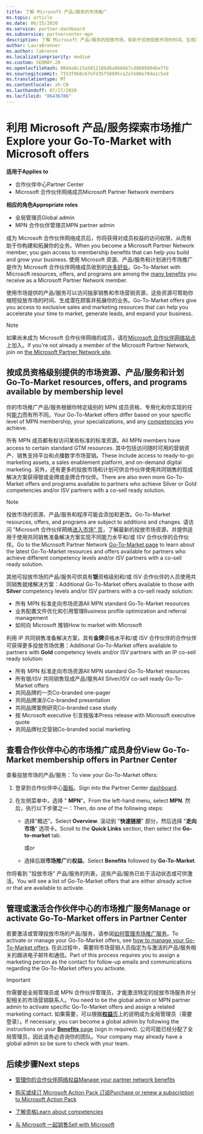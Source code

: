 ```yaml
---
title: 了解 Microsoft 产品/服务的市场推广
ms.topic: article
ms.date: 06/15/2020
ms.service: partner-dashboard
ms.subservice: partnercenter-mpn
description: 了解 Microsoft 产品/服务的投放市场，有助于加快投放市场的时间、生成潜在客户和扩展业务。
author: LauraBrenner
ms.author: labrenne
ms.localizationpriority: medium
ms.custom: SEOMAY.20
ms.openlocfilehash: 80d4a8c15a5812186d8a9604b7cd8089804be7fb
ms.sourcegitcommit: 7153f0b8c67efd35f58695ca2a7e00e70da1c5e9
ms.translationtype: MT
ms.contentlocale: zh-CN
ms.lasthandoff: 07/17/2020
ms.locfileid: "86436786"
---
```

# <a name="explore-your-go-to-market-with-microsoft-offers"></a><span data-ttu-id="2ccdf-103">利用 Microsoft 产品/服务探索市场推广</span><span class="sxs-lookup"><span data-stu-id="2ccdf-103">Explore your Go-To-Market with Microsoft offers</span></span>

<span data-ttu-id="2ccdf-104">**适用于**</span><span class="sxs-lookup"><span data-stu-id="2ccdf-104">**Applies to**</span></span>

- <span data-ttu-id="2ccdf-105">合作伙伴中心</span><span class="sxs-lookup"><span data-stu-id="2ccdf-105">Partner Center</span></span>
- <span data-ttu-id="2ccdf-106">Microsoft 合作伙伴网络成员</span><span class="sxs-lookup"><span data-stu-id="2ccdf-106">Microsoft Partner Network members</span></span>

<span data-ttu-id="2ccdf-107">**相应的角色**</span><span class="sxs-lookup"><span data-stu-id="2ccdf-107">**Appropriate roles**</span></span>

- <span data-ttu-id="2ccdf-108">全局管理员</span><span class="sxs-lookup"><span data-stu-id="2ccdf-108">Global admin</span></span>
- <span data-ttu-id="2ccdf-109">MPN 合作伙伴管理员</span><span class="sxs-lookup"><span data-stu-id="2ccdf-109">MPN partner admin</span></span>

<span data-ttu-id="2ccdf-110">成为 Microsoft 合作伙伴网络成员后，你将获得对成员权益的访问权限，从而有助于你构建和拓展你的业务。</span><span class="sxs-lookup"><span data-stu-id="2ccdf-110">When you become a Microsoft Partner Network member, you gain access to membership benefits that can help you build and grow your business.</span></span> <span data-ttu-id="2ccdf-111">使用 Microsoft 资源、产品/服务和计划进行市场推广是作为 Microsoft 合作伙伴网络成员收到的[许多好处](https://partner.microsoft.com/manage-your-partner-network-benefits)。</span><span class="sxs-lookup"><span data-stu-id="2ccdf-111">Go-To-Market with Microsoft resources, offers, and programs are among the [many benefits](https://partner.microsoft.com/manage-your-partner-network-benefits) you receive as a Microsoft Partner Network member.</span></span>

<span data-ttu-id="2ccdf-112">使用市场提供的产品/服务可以访问独家销售和市场营销资源，这些资源可帮助你缩短投放市场的时间、生成潜在顾客并拓展你的业务。</span><span class="sxs-lookup"><span data-stu-id="2ccdf-112">Go-To-Market offers give you access to exclusive sales and marketing resources that can help you accelerate your time to market, generate leads, and expand your business.</span></span>

>[!NOTE]
><span data-ttu-id="2ccdf-113">如果尚未成为 Microsoft 合作伙伴网络的成员，请在[Microsoft 合作伙伴网络站点](https://partner.microsoft.com/membership)上加入。</span><span class="sxs-lookup"><span data-stu-id="2ccdf-113">If you're not already a member of the Microsoft Partner Network, join on [the Microsoft Partner Network site](https://partner.microsoft.com/membership).</span></span>

## <a name="go-to-market-resources-offers-and-programs-available-by-membership-level"></a><span data-ttu-id="2ccdf-114">按成员资格级别提供的市场资源、产品/服务和计划</span><span class="sxs-lookup"><span data-stu-id="2ccdf-114">Go-To-Market resources, offers, and programs available by membership level</span></span>

<span data-ttu-id="2ccdf-115">你的市场推广产品/服务根据你特定级别的 MPN 成员资格、专用化和你实现的任何[能力](learn-about-competencies.md)而有所不同。</span><span class="sxs-lookup"><span data-stu-id="2ccdf-115">Your Go-To-Market offers differ based on your specific level of MPN membership, your specializations, and any [competencies](learn-about-competencies.md) you achieve.</span></span>

<span data-ttu-id="2ccdf-116">所有 MPN 成员都有权访问某些标准的标准资源。</span><span class="sxs-lookup"><span data-stu-id="2ccdf-116">All MPN members have access to certain standard GTM resources.</span></span> <span data-ttu-id="2ccdf-117">其中包括访问随时可用的营销资产、销售支持平台和点播数字市场营销。</span><span class="sxs-lookup"><span data-stu-id="2ccdf-117">These include access to ready-to-go marketing assets, a sales enablement platform, and on-demand digital marketing.</span></span> <span data-ttu-id="2ccdf-118">另外，还有更多的投放市场和计划可供合作伙伴使用共同销售的现成解决方案获得银或金牌或金牌合作伙伴。</span><span class="sxs-lookup"><span data-stu-id="2ccdf-118">There are also even more Go-To-Market offers and programs available to partners who achieve Silver or Gold competencies and/or ISV partners with a co-sell ready solution.</span></span>

>[!NOTE]
><span data-ttu-id="2ccdf-119">投放市场的资源、产品/服务和程序可能会添加和更改。</span><span class="sxs-lookup"><span data-stu-id="2ccdf-119">Go-To-Market resources, offers, and programs are subject to additions and changes.</span></span> <span data-ttu-id="2ccdf-120">请访问 "Microsoft 合作伙伴网络[进入市场" 页](https://partner.microsoft.com/membership/go-to-market)，了解最新的投放市场资源，并提供适用于使用共同销售准备解决方案实现不同能力水平和/或 ISV 合作伙伴的合作伙伴。</span><span class="sxs-lookup"><span data-stu-id="2ccdf-120">Go to the Microsoft Partner Network [Go-To-Market page](https://partner.microsoft.com/membership/go-to-market) to learn about the latest Go-To-Market resources and offers available for partners who achieve different competency levels and/or ISV partners with a co-sell ready solution.</span></span>

<span data-ttu-id="2ccdf-121">其他可投放市场的产品/服务可供具有**银**资格级别和/或 ISV 合作伙伴的人员使用共同销售就绪解决方案：</span><span class="sxs-lookup"><span data-stu-id="2ccdf-121">Additional Go-To-Market offers available to those with **Silver** competency levels and/or ISV partners with a co-sell ready solution:</span></span>

- <span data-ttu-id="2ccdf-122">所有 MPN 标准走向市场资源</span><span class="sxs-lookup"><span data-stu-id="2ccdf-122">All MPN standard Go-To-Market resources</span></span>
- <span data-ttu-id="2ccdf-123">业务配置文件优化和引用管理</span><span class="sxs-lookup"><span data-stu-id="2ccdf-123">Business profile optimization and referral management</span></span>
- <span data-ttu-id="2ccdf-124">如何向 Microsoft 推销</span><span class="sxs-lookup"><span data-stu-id="2ccdf-124">How to market with Microsoft</span></span>

<span data-ttu-id="2ccdf-125">利用 IP 共同销售准备解决方案，具有**金牌**资格水平和/或 ISV 合作伙伴的合作伙伴可获得更多投放市场优惠：</span><span class="sxs-lookup"><span data-stu-id="2ccdf-125">Additional Go-To-Market offers available to partners with **Gold** competency levels and/or ISV partners with an IP co-sell ready solution:</span></span>

- <span data-ttu-id="2ccdf-126">所有 MPN 标准走向市场资源</span><span class="sxs-lookup"><span data-stu-id="2ccdf-126">All MPN standard Go-To-Market resources</span></span>
- <span data-ttu-id="2ccdf-127">所有银/ISV 共同销售现成产品/服务</span><span class="sxs-lookup"><span data-stu-id="2ccdf-127">All Silver/ISV co-sell ready Go-To-Market offers</span></span>
- <span data-ttu-id="2ccdf-128">共同品牌的一页</span><span class="sxs-lookup"><span data-stu-id="2ccdf-128">Co-branded one-pager</span></span>
- <span data-ttu-id="2ccdf-129">共同品牌演示</span><span class="sxs-lookup"><span data-stu-id="2ccdf-129">Co-branded presentation</span></span>
- <span data-ttu-id="2ccdf-130">共同品牌案例研究</span><span class="sxs-lookup"><span data-stu-id="2ccdf-130">Co-branded case study</span></span>
- <span data-ttu-id="2ccdf-131">按 Microsoft executive 引言按版本</span><span class="sxs-lookup"><span data-stu-id="2ccdf-131">Press release with Microsoft executive quote</span></span>
- <span data-ttu-id="2ccdf-132">共同品牌社交营销</span><span class="sxs-lookup"><span data-stu-id="2ccdf-132">Co-branded social marketing</span></span>

## <a name="view-go-to-market-membership-offers-in-partner-center"></a><span data-ttu-id="2ccdf-133">查看合作伙伴中心的市场推广成员身份</span><span class="sxs-lookup"><span data-stu-id="2ccdf-133">View Go-To-Market membership offers in Partner Center</span></span>

<span data-ttu-id="2ccdf-134">查看投放市场的产品/服务：</span><span class="sxs-lookup"><span data-stu-id="2ccdf-134">To view your Go-To-Market offers:</span></span>

1. <span data-ttu-id="2ccdf-135">登录到合作伙伴中心[面板](https://partner.microsoft.com/dashboard)。</span><span class="sxs-lookup"><span data-stu-id="2ccdf-135">Sign into the Partner Center [dashboard](https://partner.microsoft.com/dashboard).</span></span>

2. <span data-ttu-id="2ccdf-136">在左侧菜单中，选择 " **MPN**"。</span><span class="sxs-lookup"><span data-stu-id="2ccdf-136">From the left-hand menu, select **MPN**.</span></span> <span data-ttu-id="2ccdf-137">然后，执行以下步骤之一：</span><span class="sxs-lookup"><span data-stu-id="2ccdf-137">Then, do one of the following steps:</span></span>

   - <span data-ttu-id="2ccdf-138">选择“概述”。</span><span class="sxs-lookup"><span data-stu-id="2ccdf-138">Select **Overview**.</span></span> <span data-ttu-id="2ccdf-139">滚动到 "**快速链接**" 部分，然后选择 "**走向市场**" 选项卡。</span><span class="sxs-lookup"><span data-stu-id="2ccdf-139">Scroll to the **Quick Links** section, then select the **Go-to-market** tab.</span></span>

     <span data-ttu-id="2ccdf-140">或</span><span class="sxs-lookup"><span data-stu-id="2ccdf-140">or</span></span>

   - <span data-ttu-id="2ccdf-141">选择后跟**市场推广**的**权益**。</span><span class="sxs-lookup"><span data-stu-id="2ccdf-141">Select **Benefits** followed by **Go-To-Market**.</span></span>

<span data-ttu-id="2ccdf-142">你将看到 "投放市场" 产品/服务的列表，这些产品/服务已处于活动状态或可供激活。</span><span class="sxs-lookup"><span data-stu-id="2ccdf-142">You will see a list of Go-To-Market offers that are either already active or that are available to activate.</span></span>

## <a name="manage-or-activate-go-to-market-offers-in-partner-center"></a><span data-ttu-id="2ccdf-143">管理或激活合作伙伴中心的市场推广服务</span><span class="sxs-lookup"><span data-stu-id="2ccdf-143">Manage or activate Go-To-Market offers in Partner Center</span></span>

<span data-ttu-id="2ccdf-144">若要激活或管理投放市场的产品/服务，请参阅[如何管理市场推广服务](manage-your-partner-network-benefits.md#manage-go-to-market-offers)。</span><span class="sxs-lookup"><span data-stu-id="2ccdf-144">To activate or manage your Go-To-Market offers, see [how to manage your Go-To-Market offers](manage-your-partner-network-benefits.md#manage-go-to-market-offers).</span></span> <span data-ttu-id="2ccdf-145">在此过程中，需要将市场营销人员指定为与激活的产品/服务相关的跟进电子邮件和通信。</span><span class="sxs-lookup"><span data-stu-id="2ccdf-145">Part of this process requires you to assign a marketing person as the contact for follow-up emails and communications regarding the Go-To-Market offers you activate.</span></span>

>[!IMPORTANT]
><span data-ttu-id="2ccdf-146">你需要是全局管理员或 MPN 合作伙伴管理员，才能激活特定的投放市场服务并分配相关的市场营销联系人。</span><span class="sxs-lookup"><span data-stu-id="2ccdf-146">You need to be the global admin or MPN partner admin to activate specific Go-To-Market offers and assign a related marketing contact.</span></span> <span data-ttu-id="2ccdf-147">如果需要，可以根据[**权益**页](https://partnercenter.microsoft.com/pcv/partnership/benefits)上的说明成为全局管理员（需要登录）。</span><span class="sxs-lookup"><span data-stu-id="2ccdf-147">If necessary, you can become a global admin by following the instructions on your [**Benefits** page](https://partnercenter.microsoft.com/pcv/partnership/benefits) (sign in required).</span></span> <span data-ttu-id="2ccdf-148">公司可能已经分配了全局管理员，因此请务必咨询你的团队。</span><span class="sxs-lookup"><span data-stu-id="2ccdf-148">Your company may already have a global admin so be sure to check with your team.</span></span>

## <a name="next-steps"></a><span data-ttu-id="2ccdf-149">后续步骤</span><span class="sxs-lookup"><span data-stu-id="2ccdf-149">Next steps</span></span>

- [<span data-ttu-id="2ccdf-150">管理你的合作伙伴网络权益</span><span class="sxs-lookup"><span data-stu-id="2ccdf-150">Manage your partner network benefits</span></span>](manage-your-partner-network-benefits.md)

- [<span data-ttu-id="2ccdf-151">购买或续订 Microsoft Action Pack 订阅</span><span class="sxs-lookup"><span data-stu-id="2ccdf-151">Purchase or renew a subscription to Microsoft Action Pack</span></span>](mpn-get-action-pack.md)

- [<span data-ttu-id="2ccdf-152">了解资格</span><span class="sxs-lookup"><span data-stu-id="2ccdf-152">Learn about competencies</span></span>](learn-about-competencies.md)

- [<span data-ttu-id="2ccdf-153">与 Microsoft 一起销售</span><span class="sxs-lookup"><span data-stu-id="2ccdf-153">Sell with Microsoft</span></span>](https://partner.microsoft.com/membership/sell-with-microsoft)
